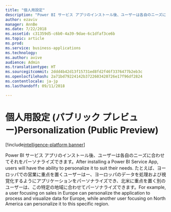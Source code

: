 ```yaml
---
title: "個人用設定"
description: "Power BI サービス アプリのインストール後、ユーザーは各自のニーズに合わせてアプリケーションをパーソナライズできます。"
author: ezaviv
manager: AnnBe
ms.date: 7/22/2018
ms.assetid: c31359d5-c6b0-4a39-9dae-6c1dfaf3ce6b
ms.topic: article
ms.prod: 
ms.service: business-applications
ms.technology: 
ms.author: avive
audience: Admin
ms.translationtype: HT
ms.sourcegitcommit: 2ddd4b42d13f15731ed8fd2f46f3376477b2eb3c
ms.openlocfilehash: 2a71bd79224142b3722603420726e17f96df2824
ms.contentlocale: ja-jp
ms.lasthandoff: 09/11/2018

---
```

# <a name="personalization-public-preview"></a><span data-ttu-id="a9875-103">個人用設定 (パブリック プレビュー)</span><span class="sxs-lookup"><span data-stu-id="a9875-103">Personalization (Public Preview)</span></span>

[!include[intelligence-platform banner](../../includes/intelligence-platform.md)]

<span data-ttu-id="a9875-104">Power BI サービス アプリのインストール後、ユーザーは各自のニーズに合わせてそれをパーソナライズできます。</span><span class="sxs-lookup"><span data-stu-id="a9875-104">After installing a Power BI Service App, users will have the ability to personalize it to suit their needs.</span></span> <span data-ttu-id="a9875-105">たとえば、ヨーロッパでの営業に重点を置くユーザーはー、ヨーロッパのデータを処理および視覚化するようにアプリケーションをパーソナライズでき、北米に重点を置く別のユーザーは、この特定の地域に合わせてパーソナライズできます。</span><span class="sxs-lookup"><span data-stu-id="a9875-105">For example, a user focusing on sales in Europe can personalize the application to process and visualize data for Europe, while another user focusing on North America can personalize it to this specific region.</span></span>

